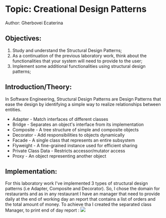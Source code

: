 # Topic: Creational Design Patterns
Author: Gherbovei Ecaterina

## Objectives:
1. Study and understand the Structural Design Patterns;
2. As a continuation of the previous laboratory work, think about the functionalities that your system will need to provide to the user;
3. Implement some additional functionalities using structural design patterns;

## Introduction/Theory:
In Software Engineering, Structural Design Patterns are Design Patterns that ease the design by identifying a simple way to realize relationships between entities.
 * Adapter - Match interfaces of different classes
 * Bridge - Separates an object's interface from its implementation
 * Composite - A tree structure of simple and composite objects
 * Decorator - Add responsibilities to objects dynamically
 * Facade - A single class that represents an entire subsystem
 * Flyweight - A fine-grained instance used for efficient sharing
 * Private Class Data - Restricts accessor/mutator access
 * Proxy - An object representing another object
 
 ## Implementation:
 For this laboratory work I've implemented 3 types of structural design patterns (i.e Adapter, Composite and Decorator).
 So, I chose the domain for restaurants and as in any restaurant I have an manager that need to provide daily at the end 
 of working day an report that contains a list of orders and the total amount of money. To achieve tha I created the
 separated class Manager, to print end of day report :
 ![](../Images/Manager.png)